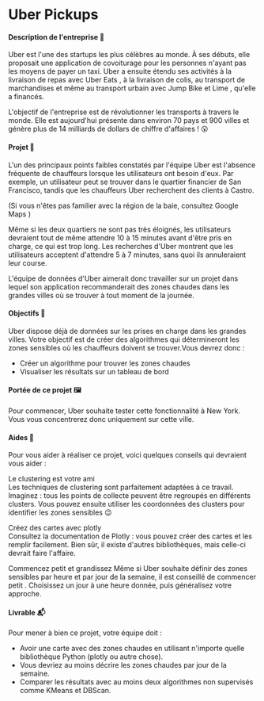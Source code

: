 # Uber Pickups

#### Description de l'entreprise 📇
Uber est l'une des startups les plus célèbres au monde. À ses débuts, elle proposait une application de covoiturage pour les personnes n'ayant pas les moyens de payer un taxi. Uber a ensuite étendu ses activités à la livraison de repas avec Uber Eats , à la livraison de colis, au transport de marchandises et même au transport urbain avec Jump Bike et Lime , qu'elle a financés.

L'objectif de l'entreprise est de révolutionner les transports à travers le monde. Elle est aujourd'hui présente dans environ 70 pays et 900 villes et génère plus de 14 milliards de dollars de chiffre d'affaires ! 😮

#### Projet 🚧
L'un des principaux points faibles constatés par l'équipe Uber est l'absence fréquente de chauffeurs lorsque les utilisateurs ont besoin d'eux. Par exemple, un utilisateur peut se trouver dans le quartier financier de San Francisco, tandis que les chauffeurs Uber recherchent des clients à Castro.

(Si vous n'êtes pas familier avec la région de la baie, consultez Google Maps )

Même si les deux quartiers ne sont pas très éloignés, les utilisateurs devraient tout de même attendre 10 à 15 minutes avant d'être pris en charge, ce qui est trop long. Les recherches d'Uber montrent que les utilisateurs acceptent d'attendre 5 à 7 minutes, sans quoi ils annuleraient leur course.

L'équipe de données d'Uber aimerait donc travailler sur un projet dans lequel son application recommanderait des zones chaudes dans les grandes villes où se trouver à tout moment de la journée.

#### Objectifs 🎯
Uber dispose déjà de données sur les prises en charge dans les grandes villes. Votre objectif est de créer des algorithmes qui détermineront les zones sensibles où les chauffeurs doivent se trouver.Vous devrez donc :

- Créer un algorithme pour trouver les zones chaudes
- Visualiser les résultats sur un tableau de bord
  
#### Portée de ce projet 🖼️
Pour commencer, Uber souhaite tester cette fonctionnalité à New York. Vous vous concentrerez donc uniquement sur cette ville.

#### Aides 🦮
Pour vous aider à réaliser ce projet, voici quelques conseils qui devraient vous aider :

Le clustering est votre ami    
Les techniques de clustering sont parfaitement adaptées à ce travail. Imaginez : tous les points de collecte peuvent être regroupés en différents clusters. Vous pouvez ensuite utiliser les coordonnées des clusters pour identifier les zones sensibles 😉

Créez des cartes avec plotly  
Consultez la documentation de Plotly : vous pouvez créer des cartes et les remplir facilement. Bien sûr, il existe d'autres bibliothèques, mais celle-ci devrait faire l'affaire.

Commencez petit et grandissez
Même si Uber souhaite définir des zones sensibles par heure et par jour de la semaine, il est conseillé de commencer petit . Choisissez un jour à une heure donnée, puis généralisez votre approche.

#### Livrable 📬
Pour mener à bien ce projet, votre équipe doit :

- Avoir une carte avec des zones chaudes en utilisant n'importe quelle bibliothèque Python (plotly ou autre chose).
- Vous devriez au moins décrire les zones chaudes par jour de la semaine.
- Comparer les résultats avec au moins deux algorithmes non supervisés comme KMeans et DBScan.
